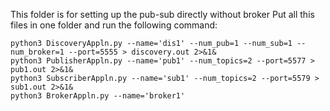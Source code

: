 This folder is for setting up the pub-sub directly without broker
Put all this files in one folder and run the following command:

```linux
python3 DiscoveryAppln.py --name='dis1' --num_pub=1 --num_sub=1 --num_broker=1 --port=5555 > discovery.out 2>&1&
python3 PublisherAppln.py --name='pub1' --num_topics=2 --port=5577 > pub1.out 2>&1&
python3 SubscriberAppln.py --name='sub1' --num_topics=2 --port=5579 > sub1.out 2>&1&
python3 BrokerAppln.py --name='broker1'
```
